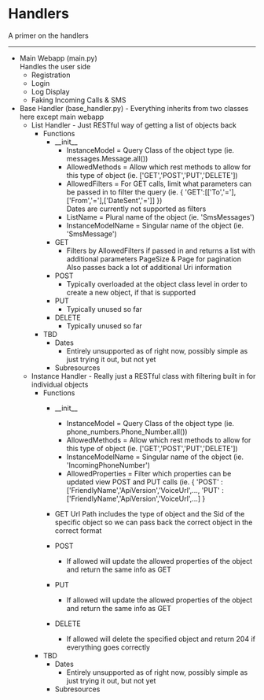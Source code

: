 Handlers
========

A primer on the handlers

------------------------
* Main Webapp (main.py)<br>
	Handles the user side
	- Registration
	- Login
	- Log Display
	- Faking Incoming Calls & SMS
* Base Handler (base_handler.py) - Everything inherits from two classes here except main webapp
	- List Handler - Just RESTful way of getting a list of objects back
		- Functions
			- \_\_init\_\_
				- InstanceModel = Query Class of the object type (ie. messages.Message.all())
				- AllowedMethods =  Allow which rest methods to allow for this type of object (ie. ['GET','POST','PUT','DELETE'])
				- AllowedFilters = For GET calls, limit what parameters can be passed in to filter the query (ie. { 'GET':[['To','='],['From','='],['DateSent','=']] })<br>Dates are currently not supported as filters
				- ListName = Plural name of the object (ie. 'SmsMessages')
				- InstanceModelName = Singular name of the object (ie. 'SmsMessage')
			- GET
				- Filters by AllowedFilters if passed in and returns a list with additional parameters PageSize & Page for pagination<br>
				Also passes back a lot of additional Uri information
			- POST
				- Typically overloaded at the object class level in order to create a new object, if that is supported
			- PUT
				- Typically unused so far
			- DELETE
				- Typically unused so far
		- TBD
			- Dates
				- Entirely unsupported as of right now, possibly simple as just trying it out, but not yet
			- Subresources
	- Instance Handler - Really just a RESTful class with filtering built in for individual objects
		- Functions
			- \_\_init\_\_
				- InstanceModel = Query Class of the object type (ie. phone_numbers.Phone_Number.all())
				- AllowedMethods = Allow which rest methods to allow for this type of object (ie. ['GET','POST','PUT','DELETE'])
				- InstanceModelName = Singular name of the object (ie. 'IncomingPhoneNumber')
				- AllowedProperties = Filter which properties can be updated view POST and PUT calls (ie. { 'POST' : ['FriendlyName','ApiVersion','VoiceUrl',..., 'PUT' : ['FriendlyName','ApiVersion','VoiceUrl',...] }
			
			- GET
				Url Path includes the type of object and the Sid of the specific object so we can pass back the correct object in the correct format
			- POST
				- If allowed will update the allowed properties of the object and return the same info as GET
			- PUT
				- If allowed will update the allowed properties of the object and return the same info as GET
			- DELETE
				- If allowed will delete the specified object and return 204 if everything goes correctly
		- TBD
			- Dates
				- Entirely unsupported as of right now, possibly simple as just trying it out, but not yet
			- Subresources